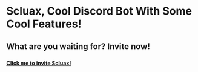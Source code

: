 # Scluax, Cool Discord Bot With Some Cool Features!
## What are  you waiting for? Invite now!
###
**[Click me to invite Scluax!](https://discord.com/api/oauth2/authorize?client_id=808146663243907102&permissions=8&scope=bot)**
